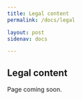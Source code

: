 ```yaml
---
title: Legal content
permalink: /docs/legal

layout: post
sidenav: docs

---
```


## Legal content
Page coming soon.
